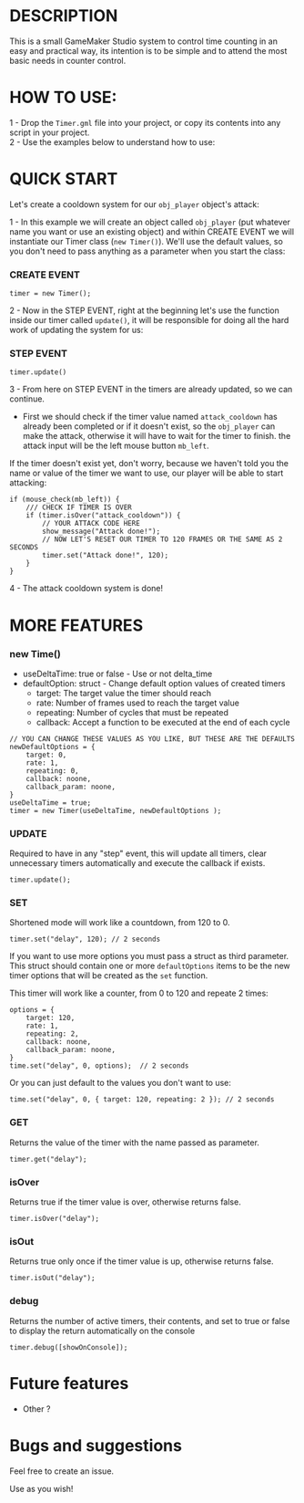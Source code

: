 # DESCRIPTION
This is a small GameMaker Studio system to control time counting in an easy and practical way, its intention is to be simple and to attend the most basic needs in counter control.
# HOW TO USE:
1 - Drop the `Timer.gml` file into your project, or copy its contents into any script in your project.
<br>
2 - Use the examples below to understand how to use:
# QUICK START
Let's create a cooldown system for our `obj_player` object's attack:


1 - In this example we will create an object called `obj_player` (put whatever name you want or use an existing object) and within CREATE EVENT we will instantiate our Timer class (`new Timer()`). We'll use the default values, so you don't need to pass anything as a parameter when you start the class:
### CREATE EVENT
```gml
timer = new Timer();
```
 2 - Now in the STEP EVENT, right at the beginning let's use the function inside our timer called `update()`, it will be responsible for doing all the hard work of updating the system for us:
### STEP EVENT
```gml
timer.update()
```
3 - From here on STEP EVENT in the timers are already updated, so we can continue.
- First we should check if the timer value named `attack_cooldown` has already been completed or if it doesn't exist, so the `obj_player` can make the attack, otherwise it will have to wait for the timer to finish. the attack input will be the left mouse button `mb_left`.

If the timer doesn't exist yet, don't worry, because we haven't told you the name or value of the timer we want to use, our player will be able to start attacking:
```gml
if (mouse_check(mb_left)) {
    /// CHECK IF TIMER IS OVER
    if (timer.isOver("attack_cooldown")) {
        // YOUR ATTACK CODE HERE
        show_message("Attack done!");
        // NOW LET'S RESET OUR TIMER TO 120 FRAMES OR THE SAME AS 2 SECONDS
        timer.set("Attack done!", 120);
    }
}
```
4 - The attack cooldown system is done!

# MORE FEATURES
### new Time()
- useDeltaTime: true or false - Use or not delta_time
- defaultOption: struct - Change default option values of created timers
  - target: The target value the timer should reach
  - rate: Number of frames used to reach the target value
  - repeating: Number of cycles that must be repeated
  - callback: Accept a function to be executed at the end of each cycle

```gml
// YOU CAN CHANGE THESE VALUES AS YOU LIKE, BUT THESE ARE THE DEFAULTS
newDefaultOptions = {
    target: 0,
    rate: 1,
    repeating: 0,
    callback: noone,
    callback_param: noone,
}
useDeltaTime = true;
timer = new Timer(useDeltaTime, newDefaultOptions );
```

### UPDATE
Required to have in any "step" event, this will update all timers, clear unnecessary timers automatically and execute the callback if exists.
```gml
timer.update();
```

### SET
Shortened mode will work like a countdown, from 120 to 0.
```gml
timer.set("delay", 120); // 2 seconds
```
If you want to use more options you must pass a struct as third parameter. This struct should contain one or more `defaultOptions` items to be the new timer options that will be created as the `set` function.

This timer will work like a counter, from 0 to 120 and repeate 2 times:
```gml
options = {
    target: 120,
    rate: 1,
    repeating: 2,
    callback: noone,
    callback_param: noone,
}
time.set("delay", 0, options);  // 2 seconds
```
Or you can just default to the values you don't want to use:
```gml
time.set("delay", 0, { target: 120, repeating: 2 }); // 2 seconds
```
### GET
Returns the value of the timer with the name passed as parameter.
```gml
timer.get("delay");	
```
### isOver
Returns true if the timer value is over, otherwise returns false.
```gml
timer.isOver("delay");
```
### isOut
Returns true only once if the timer value is up, otherwise returns false.
```gml
timer.isOut("delay");
```
### debug
Returns the number of active timers, their contents, and set to true or false to display the return automatically on the console
```gml
timer.debug([showOnConsole]);
```
# Future features
- Other ?

# Bugs and suggestions
Feel free to create an issue.

Use as you wish!
